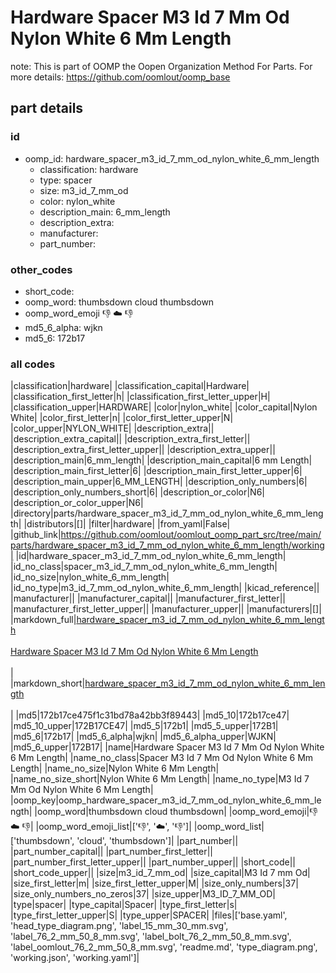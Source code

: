 # Hardware Spacer M3 Id 7 Mm Od Nylon White 6 Mm Length  

note: This is part of OOMP the Oopen Organization Method For Parts. For more details: https://github.com/oomlout/oomp_base

##  part details





### id
* oomp_id: hardware_spacer_m3_id_7_mm_od_nylon_white_6_mm_length
  * classification: hardware
  * type: spacer
  * size: m3_id_7_mm_od
  * color: nylon_white
  * description_main: 6_mm_length
  * description_extra: 
  * manufacturer: 
  * part_number: 

### other_codes
* short_code: 
* oomp_word: thumbsdown cloud thumbsdown
* oomp_word_emoji :thumbsdown: :cloud: :thumbsdown:
* md5_6_alpha: wjkn
* md5_6: 172b17

### all codes 
|classification|hardware|
|classification_capital|Hardware|
|classification_first_letter|h|
|classification_first_letter_upper|H|
|classification_upper|HARDWARE|
|color|nylon_white|
|color_capital|Nylon White|
|color_first_letter|n|
|color_first_letter_upper|N|
|color_upper|NYLON_WHITE|
|description_extra||
|description_extra_capital||
|description_extra_first_letter||
|description_extra_first_letter_upper||
|description_extra_upper||
|description_main|6_mm_length|
|description_main_capital|6 mm Length|
|description_main_first_letter|6|
|description_main_first_letter_upper|6|
|description_main_upper|6_MM_LENGTH|
|description_only_numbers|6|
|description_only_numbers_short|6|
|description_or_color|N6|
|description_or_color_upper|N6|
|directory|parts/hardware_spacer_m3_id_7_mm_od_nylon_white_6_mm_length|
|distributors|[]|
|filter|hardware|
|from_yaml|False|
|github_link|https://github.com/oomlout/oomlout_oomp_part_src/tree/main/parts/hardware_spacer_m3_id_7_mm_od_nylon_white_6_mm_length/working|
|id|hardware_spacer_m3_id_7_mm_od_nylon_white_6_mm_length|
|id_no_class|spacer_m3_id_7_mm_od_nylon_white_6_mm_length|
|id_no_size|nylon_white_6_mm_length|
|id_no_type|m3_id_7_mm_od_nylon_white_6_mm_length|
|kicad_reference||
|manufacturer||
|manufacturer_capital||
|manufacturer_first_letter||
|manufacturer_first_letter_upper||
|manufacturer_upper||
|manufacturers|[]|
|markdown_full|[hardware_spacer_m3_id_7_mm_od_nylon_white_6_mm_length](https://github.com/oomlout/oomlout_oomp_part_src/tree/main/parts/hardware_spacer_m3_id_7_mm_od_nylon_white_6_mm_length/working)<br>[](https://github.com/oomlout/oomlout_oomp_part_src/tree/main/parts/hardware_spacer_m3_id_7_mm_od_nylon_white_6_mm_length/working)<br>[Hardware Spacer M3 Id 7 Mm Od Nylon White 6 Mm Length](https://github.com/oomlout/oomlout_oomp_part_src/tree/main/parts/hardware_spacer_m3_id_7_mm_od_nylon_white_6_mm_length/working)<br><br>|
|markdown_short|[hardware_spacer_m3_id_7_mm_od_nylon_white_6_mm_length](https://github.com/oomlout/oomlout_oomp_part_src/tree/main/parts/hardware_spacer_m3_id_7_mm_od_nylon_white_6_mm_length/working)<br><br>|
|md5|172b17ce475f1c31bd78a42bb3f89443|
|md5_10|172b17ce47|
|md5_10_upper|172B17CE47|
|md5_5|172b1|
|md5_5_upper|172B1|
|md5_6|172b17|
|md5_6_alpha|wjkn|
|md5_6_alpha_upper|WJKN|
|md5_6_upper|172B17|
|name|Hardware Spacer M3 Id 7 Mm Od Nylon White 6 Mm Length|
|name_no_class|Spacer M3 Id 7 Mm Od Nylon White 6 Mm Length|
|name_no_size|Nylon White 6 Mm Length|
|name_no_size_short|Nylon White 6 Mm Length|
|name_no_type|M3 Id 7 Mm Od Nylon White 6 Mm Length|
|oomp_key|oomp_hardware_spacer_m3_id_7_mm_od_nylon_white_6_mm_length|
|oomp_word|thumbsdown cloud thumbsdown|
|oomp_word_emoji|:thumbsdown: :cloud: :thumbsdown:|
|oomp_word_emoji_list|[':thumbsdown:', ':cloud:', ':thumbsdown:']|
|oomp_word_list|['thumbsdown', 'cloud', 'thumbsdown']|
|part_number||
|part_number_capital||
|part_number_first_letter||
|part_number_first_letter_upper||
|part_number_upper||
|short_code||
|short_code_upper||
|size|m3_id_7_mm_od|
|size_capital|M3 Id 7 mm Od|
|size_first_letter|m|
|size_first_letter_upper|M|
|size_only_numbers|37|
|size_only_numbers_no_zeros|37|
|size_upper|M3_ID_7_MM_OD|
|type|spacer|
|type_capital|Spacer|
|type_first_letter|s|
|type_first_letter_upper|S|
|type_upper|SPACER|
|files|['base.yaml', 'head_type_diagram.png', 'label_15_mm_30_mm.svg', 'label_76_2_mm_50_8_mm.svg', 'label_bolt_76_2_mm_50_8_mm.svg', 'label_oomlout_76_2_mm_50_8_mm.svg', 'readme.md', 'type_diagram.png', 'working.json', 'working.yaml']|
